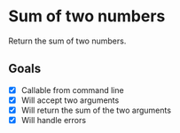 # Sum of two numbers

Return the sum of two numbers.

## Goals

- [x] Callable from command line
- [x] Will accept two arguments
- [x] Will return the sum of the two arguments
- [x] Will handle errors
